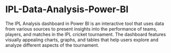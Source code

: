# IPL-Data-Analysis-Power-BI

The IPL Analysis dashboard in Power BI is an interactive tool that uses data from various sources to present insights into the performance of teams, players, and matches in the IPL cricket tournament. The dashboard features visually appealing charts, graphs, and tables that help users explore and analyze different aspects of the tournament.
